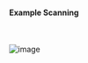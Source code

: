 

#### Example Scanning <br>
<br>

![image](https://github.com/user-attachments/assets/96fa28af-9371-4b97-a0a0-0d9455da1208)

